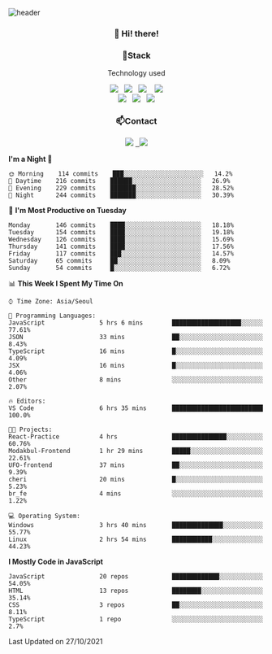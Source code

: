 ![header](https://capsule-render.vercel.app/api?type=waving&color=gradient&height=200&text=Che-ri&fontAlign=70&fontAlignY=40&animation=twinkling)

<h3 align="center">👋 Hi! there!</h3>

<h3 align="center">📌Stack</h3>
<p align="center">Technology used</p>
<div align="center"><img src="https://img.shields.io/badge/HTML5-e74c3c?style=flat-square&logo=HTML5&logoColor=white"></img> &nbsp <img src="https://img.shields.io/badge/CSS3-0A84FF?style=flat-square&logo=CSS3&logoColor=white"></img>  &nbsp <img src="https://img.shields.io/badge/SCSS-fd79a8?style=flat-square&logo=Sass&logoColor=white"/></a>&nbsp  &nbsp <img src="https://img.shields.io/badge/styled%2Dcomponents-DB7093?style=flat-square&logo=styled%2Dcomponents&logoColor=white"/></a>
<br><img src="https://img.shields.io/badge/JavaScript-FFCD11?style=flat-square&logo=JavaScript&logoColor=white"></img> &nbsp <img src="https://img.shields.io/badge/React-00BCF6?style=flat-square&logo=React&logoColor=white"></img> &nbsp <img src="https://img.shields.io/badge/Redux-764ABC?style=flat-square&logo=Redux&logoColor=white"/></a></div>

<h3 align="center">📫Contact</h3>
<div align="center"><a href="https://cheri.tistory.com/"><img src="https://img.shields.io/badge/Cheri-AD29B6?style=flat-square&logo=Tidal&logoColor=white"/></a> <a href="rnjs1135@gmail.com"> &nbsp <img src="https://img.shields.io/badge/Gmail-EA4335?style=flat-square&logo=Gmail&logoColor=white"/></a></div>

<!--START_SECTION:waka-->
**I'm a Night 🦉** 

```text
🌞 Morning    114 commits    ███░░░░░░░░░░░░░░░░░░░░░░   14.2% 
🌆 Daytime    216 commits    ██████░░░░░░░░░░░░░░░░░░░   26.9% 
🌃 Evening    229 commits    ███████░░░░░░░░░░░░░░░░░░   28.52% 
🌙 Night      244 commits    ███████░░░░░░░░░░░░░░░░░░   30.39%

```
📅 **I'm Most Productive on Tuesday** 

```text
Monday       146 commits    ████░░░░░░░░░░░░░░░░░░░░░   18.18% 
Tuesday      154 commits    ████░░░░░░░░░░░░░░░░░░░░░   19.18% 
Wednesday    126 commits    ████░░░░░░░░░░░░░░░░░░░░░   15.69% 
Thursday     141 commits    ████░░░░░░░░░░░░░░░░░░░░░   17.56% 
Friday       117 commits    ███░░░░░░░░░░░░░░░░░░░░░░   14.57% 
Saturday     65 commits     ██░░░░░░░░░░░░░░░░░░░░░░░   8.09% 
Sunday       54 commits     █░░░░░░░░░░░░░░░░░░░░░░░░   6.72%

```


📊 **This Week I Spent My Time On** 

```text
⌚︎ Time Zone: Asia/Seoul

💬 Programming Languages: 
JavaScript               5 hrs 6 mins        ███████████████████░░░░░░   77.61% 
JSON                     33 mins             ██░░░░░░░░░░░░░░░░░░░░░░░   8.43% 
TypeScript               16 mins             █░░░░░░░░░░░░░░░░░░░░░░░░   4.09% 
JSX                      16 mins             █░░░░░░░░░░░░░░░░░░░░░░░░   4.06% 
Other                    8 mins              ░░░░░░░░░░░░░░░░░░░░░░░░░   2.07%

🔥 Editors: 
VS Code                  6 hrs 35 mins       █████████████████████████   100.0%

🐱‍💻 Projects: 
React-Practice           4 hrs               ███████████████░░░░░░░░░░   60.76% 
Modakbul-Frontend        1 hr 29 mins        █████░░░░░░░░░░░░░░░░░░░░   22.61% 
UFO-frontend             37 mins             ██░░░░░░░░░░░░░░░░░░░░░░░   9.39% 
cheri                    20 mins             █░░░░░░░░░░░░░░░░░░░░░░░░   5.23% 
br_fe                    4 mins              ░░░░░░░░░░░░░░░░░░░░░░░░░   1.22%

💻 Operating System: 
Windows                  3 hrs 40 mins       ██████████████░░░░░░░░░░░   55.77% 
Linux                    2 hrs 54 mins       ███████████░░░░░░░░░░░░░░   44.23%

```

**I Mostly Code in JavaScript** 

```text
JavaScript               20 repos            █████████████░░░░░░░░░░░░   54.05% 
HTML                     13 repos            ████████░░░░░░░░░░░░░░░░░   35.14% 
CSS                      3 repos             ██░░░░░░░░░░░░░░░░░░░░░░░   8.11% 
TypeScript               1 repo              ░░░░░░░░░░░░░░░░░░░░░░░░░   2.7%

```



 Last Updated on 27/10/2021
<!--END_SECTION:waka-->
